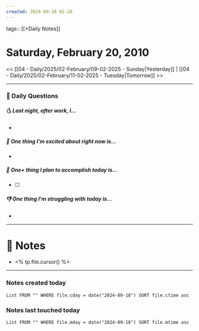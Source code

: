 ```yaml
---
created: 2024-09-18 01:26
---
```

tags:: [[+Daily Notes]]

# Saturday, February 20, 2010

<< [[04 - Daily/2025/02-February/09-02-2025 - Sunday|Yesterday]] | [[04 - Daily/2025/02-February/11-02-2025 - Tuesday|Tomorrow]] >>

---
### 📅 Daily Questions
##### 🌜 Last night, after work, I...
- 

##### 🙌 One thing I'm excited about right now is...
- 

##### 🚀 One+ thing I plan to accomplish today is...
- [ ] 

##### 👎 One thing I'm struggling with today is...
- 

---
# 📝 Notes
- <% tp.file.cursor() %>

---
### Notes created today
```dataview
List FROM "" WHERE file.cday = date("2024-09-18") SORT file.ctime asc
```

### Notes last touched today
```dataview
List FROM "" WHERE file.mday = date("2024-09-18") SORT file.mtime asc
```